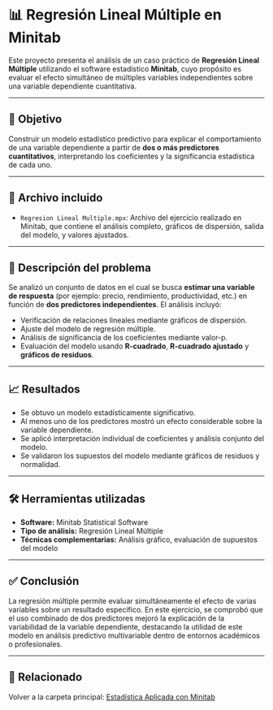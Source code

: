 # 📊 Regresión Lineal Múltiple en Minitab

Este proyecto presenta el análisis de un caso práctico de **Regresión Lineal Múltiple** utilizando el software estadístico **Minitab**, cuyo propósito es evaluar el efecto simultáneo de múltiples variables independientes sobre una variable dependiente cuantitativa.

---

## 🎯 Objetivo

Construir un modelo estadístico predictivo para explicar el comportamiento de una variable dependiente a partir de **dos o más predictores cuantitativos**, interpretando los coeficientes y la significancia estadística de cada uno.

---

## 📄 Archivo incluido

- `Regresion Lineal Multiple.mpx`: Archivo del ejercicio realizado en Minitab, que contiene el análisis completo, gráficos de dispersión, salida del modelo, y valores ajustados.

---

## 🧪 Descripción del problema

Se analizó un conjunto de datos en el cual se busca **estimar una variable de respuesta** (por ejemplo: precio, rendimiento, productividad, etc.) en función de **dos predictores independientes**. El análisis incluyó:

- Verificación de relaciones lineales mediante gráficos de dispersión.
- Ajuste del modelo de regresión múltiple.
- Análisis de significancia de los coeficientes mediante valor-p.
- Evaluación del modelo usando **R-cuadrado**, **R-cuadrado ajustado** y **gráficos de residuos**.

---

## 📈 Resultados

- Se obtuvo un modelo estadísticamente significativo.
- Al menos uno de los predictores mostró un efecto considerable sobre la variable dependiente.
- Se aplicó interpretación individual de coeficientes y análisis conjunto del modelo.
- Se validaron los supuestos del modelo mediante gráficos de residuos y normalidad.

---

## 🛠️ Herramientas utilizadas

- **Software:** Minitab Statistical Software  
- **Tipo de análisis:** Regresión Lineal Múltiple  
- **Técnicas complementarias:** Análisis gráfico, evaluación de supuestos del modelo

---

## ✅ Conclusión

La regresión múltiple permite evaluar simultáneamente el efecto de varias variables sobre un resultado específico. En este ejercicio, se comprobó que el uso combinado de dos predictores mejoró la explicación de la variabilidad de la variable dependiente, destacando la utilidad de este modelo en análisis predictivo multivariable dentro de entornos académicos o profesionales.

---

## 📎 Relacionado

Volver a la carpeta principal: [Estadística Aplicada con Minitab](../)
